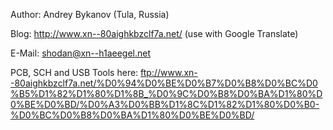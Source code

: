 Author: Andrey Bykanov (Tula, Russia)

Blog: http://www.xn--80aighkbzclf7a.net/ (use with Google Translate)

E-Mail: shodan@xn--h1aeegel.net

PCB, SCH and USB Tools here: ftp://www.xn--80aighkbzclf7a.net/%D0%94%D0%BE%D0%B7%D0%B8%D0%BC%D0%B5%D1%82%D1%80%D1%8B_%D0%9C%D0%B8%D0%BA%D1%80%D0%BE%D0%BD/%D0%A3%D0%BB%D1%8C%D1%82%D1%80%D0%B0-%D0%BC%D0%B8%D0%BA%D1%80%D0%BE%D0%BD/
